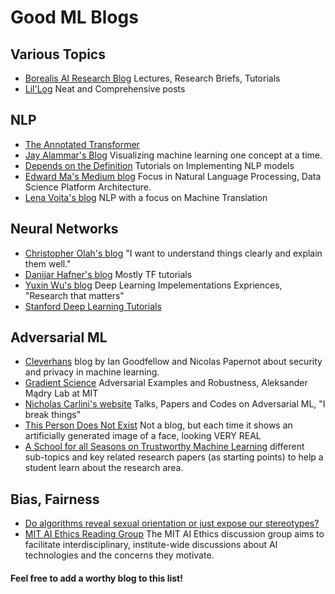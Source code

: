 # Good ML Blogs

## Various Topics
- [Borealis AI Research Blog](https://www.borealisai.com/en/research/blog/) Lectures, Research Briefs, Tutorials
- [Lil'Log](https://lilianweng.github.io/lil-log/) Neat and Comprehensive posts
## NLP

- [The Annotated Transformer](https://nlp.seas.harvard.edu/2018/04/03/attention.html) 
- [Jay Alammar's Blog](http://jalammar.github.io/) Visualizing machine learning one concept at a time.
- [Depends on the Definition](https://www.depends-on-the-definition.com/) Tutorials on Implementing NLP models
- [Edward Ma's Medium blog](https://medium.com/@makcedward)  Focus in Natural Language Processing, Data Science Platform Architecture.
- [Lena Voita's blog](https://lena-voita.github.io/posts.html) NLP with a focus on Machine Translation
 ## Neural Networks
 - [Christopher Olah's blog](https://colah.github.io/) "I want to understand things clearly and explain them well."
 - [Danijar Hafner's blog](https://danijar.com/blog/) Mostly TF tutorials
 - [Yuxin Wu's blog](http://ppwwyyxx.com/blog/tags/en/) Deep Learning Impelementations Expriences, "Research that matters"
 - [Stanford Deep Learning Tutorials](http://ufldl.stanford.edu/tutorial/)
 ## Adversarial ML
- [Cleverhans](http://www.cleverhans.io/) blog by Ian Goodfellow and Nicolas Papernot about security and privacy in machine learning.
- [Gradient Science](https://gradientscience.org/) Adversarial Examples and Robustness, Aleksander Mądry Lab at MIT
- [Nicholas Carlini's website](https://nicholas.carlini.com/) Talks, Papers and Codes on Adversarial ML, "I break things"
- [This Person Does Not Exist](https://thispersondoesnotexist.com/) Not a blog, but each time it shows an artificially generated image of a face, looking VERY REAL
- [A School for all Seasons on Trustworthy Machine Learning](https://trustworthy-machine-learning.github.io/) different sub-topics and key related research papers (as starting points) to help a student learn about the research area.
 ## Bias, Fairness
- [Do algorithms reveal sexual orientation or just expose our stereotypes?](https://medium.com/@blaisea/do-algorithms-reveal-sexual-orientation-or-just-expose-our-stereotypes-d998fafdf477)
- [MIT AI Ethics Reading Group](https://mitaiethics.github.io/) The MIT AI Ethics discussion group aims to facilitate interdisciplinary, institute-wide discussions about AI technologies and the concerns they motivate. 
#### Feel free to add a worthy blog to this list!
